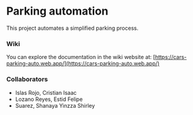 # Parking automation

This project automates a simplified parking process.

### Wiki

You can explore the documentation in the wiki website at:
[https://cars-parking-auto.web.app/](https://cars-parking-auto.web.app/)

### Collaborators
* Islas Rojo, Cristian Isaac
* Lozano Reyes, Estid Felipe
* Suarez, Shanaya Yinzza Shirley
